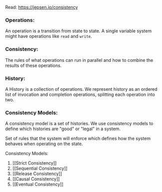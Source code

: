 Read: https://jepsen.io/consistency


### Operations:
An operation is a transition from state to state. A single variable system might have operations like `read` and `write`.

### Consistency:
The rules of what operations can run in parallel and how to combine the results of these operations.

### History:
A History is a collection of operations. We represent history as an ordered list of invocation and completion operations, splitting each operation into two. 

### Consistency Models:
A consistency model is a set of histories. We use consistency models to define which histories are "good" or "legal" in a system. 

Set of rules that the system will enforce which defines how the system behaves when operating on the state.

Consistency Models:
1. [[Strict Consistency]]
2. [[Sequential Consistency]]
3. [[Release Consistency]]
4. [[Causal Consistency]]
5. [[Eventual Consistency]]
